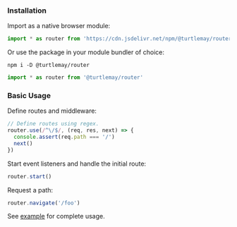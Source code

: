 ### Installation

Import as a native browser module:

```javascript
import * as router from 'https://cdn.jsdelivr.net/npm/@turtlemay/router/dist/index.js'
```

Or use the package in your module bundler of choice:

```
npm i -D @turtlemay/router
```

```javascript
import * as router from '@turtlemay/router'
```

### Basic Usage

Define routes and middleware:

```javascript
// Define routes using regex.
router.use(/^\/$/, (req, res, next) => {
  console.assert(req.path === '/')
  next()
})
```

Start event listeners and handle the initial route:

```javascript
router.start()
```

Request a path:

```javascript
router.navigate('/foo')
```

See [example](./example) for complete usage.
